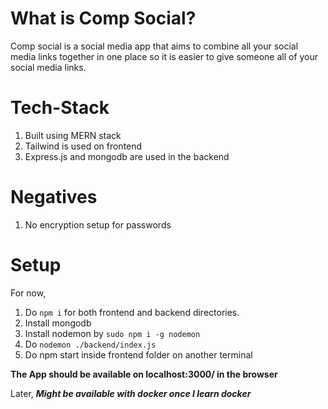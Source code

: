 # What is Comp Social?
Comp social is a social media app that aims to combine all your social media links together in one place so it is easier to give someone all of your social media links.

# Tech-Stack
1. Built using MERN stack
1. Tailwind is used on frontend
1. Express.js and mongodb are used in the backend

# Negatives
1. No encryption setup for passwords

# Setup
For now,
1. Do `npm i` for both frontend and backend directories.
1. Install mongodb
1. Install nodemon by `sudo npm i -g nodemon`
1. Do `nodemon ./backend/index.js`
1. Do npm start inside frontend folder on another terminal

**The App should be available on localhost:3000/ in the browser**

Later,
***Might be available with docker once I learn docker***
